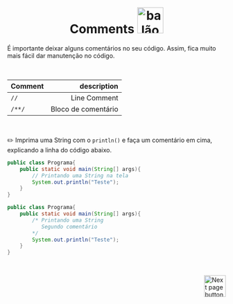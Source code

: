 <h1 align="center">Comments <img src="https://cdn-icons-png.flaticon.com/512/1789/1789313.png" alt="balãozinho de fala na cor azul" width="60px"></h1>

É importante deixar alguns comentários no seu código. Assim, fica muito mais fácil dar manutenção no código.

<br>

| Comment   | description         |
| :---      |                 ---:|
| `//`        | Line Comment        |
| `/**/`      | Bloco de comentário |


<br>

:pencil2: Imprima uma String com o `println()` e faça um comentário em cima, explicando a linha do código abaixo.

```java
public class Programa{
    public static void main(String[] args){
        // Printando uma String na tela
        System.out.println("Teste");
    }
}
```

```java
public class Programa{
    public static void main(String[] args){
        /* Printando uma String 
           Segundo comentário
        */
        System.out.println("Teste");
    }
}
```

<br>

<!-- Botão para próxima página -->
<a href="https://github.com/lGabrielDev/02.java/tree/main/Estudo/3.0.variables/1.variables.md"><img src="https://cdn-icons-png.flaticon.com/512/8175/8175884.png" alt="Next page button" width="50px" align="right"></a>